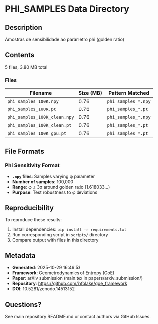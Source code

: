 # PHI_SAMPLES Data Directory

## Description
Amostras de sensibilidade ao parâmetro phi (golden ratio)

## Contents
5 files, 3.80 MB total

### Files

| Filename | Size (MB) | Pattern Matched |
|----------|-----------|------------------|
| `phi_samples_100K.npy` | 0.76 | `phi_samples_*.npy` |
| `phi_samples_100K.pt` | 0.76 | `phi_samples_*.pt` |
| `phi_samples_100K_clean.npy` | 0.76 | `phi_samples_*.npy` |
| `phi_samples_100K_clean.pt` | 0.76 | `phi_samples_*.pt` |
| `phi_samples_100K_gpu.pt` | 0.76 | `phi_samples_*.pt` |


## File Formats


### Phi Sensitivity Format
- **`.npy` files**: Samples varying φ parameter
- **Number of samples**: 100,000
- **Range**: φ ± 3σ around golden ratio (1.618033...)
- **Purpose**: Test robustness to φ deviations


## Reproducibility

To reproduce these results:
1. Install dependencies: `pip install -r requirements.txt`
2. Run corresponding script in `scripts/` directory
3. Compare output with files in this directory

## Metadata

- **Generated**: 2025-10-29 16:46:53
- **Framework**: Geometrodynamics of Entropy (GoE)
- **Paper**: arXiv submission (main.tex in papers/arxiv_submission/)
- **Repository**: https://github.com/infolake/goe_framework
- **DOI**: 10.5281/zenodo.14513152

## Questions?

See main repository README.md or contact authors via GitHub Issues.
